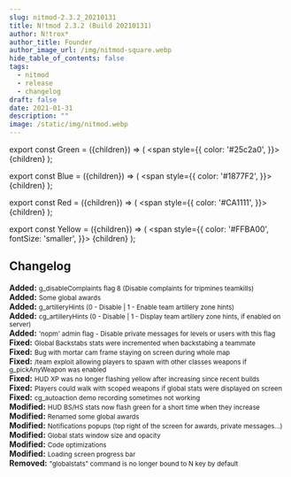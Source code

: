 ```yaml
---
slug: nitmod-2.3.2_20210131
title: N!tmod 2.3.2 (Build 20210131)
author: N!trox*
author_title: Founder
author_image_url: /img/nitmod-square.webp
hide_table_of_contents: false
tags:
  - nitmod
  - release
  - changelog
draft: false
date: 2021-01-31
description: ""
image: /static/img/nitmod.webp
---
```


export const Green = ({children}) => (
  <span
    style={{
      color: '#25c2a0',
    }}>
    {children}
  </span>
);

export const Blue = ({children}) => (
  <span
    style={{
      color: '#1877F2',
    }}>
    {children}
  </span>
);

export const Red = ({children}) => (
  <span
    style={{
      color: '#CA1111',
    }}>
    {children}
  </span>
);

export const Yellow = ({children}) => (
  <span
    style={{
      color: '#FFBA00',
      fontSize: 'smaller',
    }}>
    {children}
  </span>
);

## Changelog

**<Green>Added:</Green>** <small>g_disableComplaints flag 8 (Disable complaints for tripmines teamkills)</small>  
**<Green>Added:</Green>** <small>Some global awards</small>  
**<Green>Added:</Green>** <small>g_artilleryHints (0 - Disable | 1 - Enable team artillery zone hints)</small>  
**<Green>Added:</Green>** <small>cg_artilleryHints (0 - Disable | 1 - Display team artillery zone hints, if enabled on server)</small>  
**<Green>Added:</Green>** <small>'nopm' admin flag - Disable private messages for levels or users with this flag</small>  
**<Blue>Fixed:</Blue>** <small>Global Backstabs stats were incremented when backstabing a teammate</small>  
**<Blue>Fixed:</Blue>** <small>Bug with mortar cam frame staying on screen during whole map</small>  
**<Blue>Fixed:</Blue>** <small>/team exploit allowing players to spawn with other classes weapons if g_pickAnyWeapon was enabled</small>  
**<Blue>Fixed:</Blue>** <small>HUD XP was no longer flashing yellow after increasing since recent builds</small>  
**<Blue>Fixed:</Blue>** <small>Players could walk with scoped weapons if global stats were displayed on screen</small>  
**<Blue>Fixed:</Blue>** <small>cg_autoaction demo recording sometimes not working</small>  
**<Yellow>Modified:</Yellow>** <small>HUD BS/HS stats now flash green for a short time when they increase</small>  
**<Yellow>Modified:</Yellow>** <small>Renamed some global awards</small>  
**<Yellow>Modified:</Yellow>** <small>Notifications popups (top right of the screen for awards, private messages...)</small>  
**<Yellow>Modified:</Yellow>** <small>Global stats window size and opacity</small>  
**<Yellow>Modified:</Yellow>** <small>Code optimizations</small>  
**<Yellow>Modified:</Yellow>** <small>Loading screen progress bar</small>  
**<Red>Removed:</Red>** <small>"globalstats" command is no longer bound to N key by default</small>
